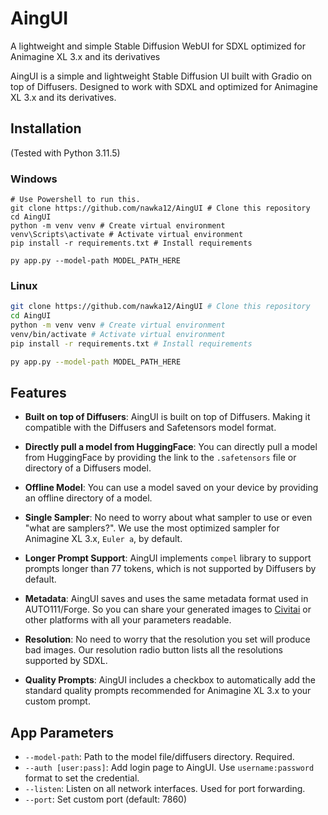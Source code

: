 # AingUI
A lightweight and simple Stable Diffusion WebUI for SDXL optimized for Animagine XL 3.x and its derivatives

AingUI is a simple and lightweight Stable Diffusion UI built with Gradio on top of Diffusers. Designed to work with SDXL and optimized for Animagine XL 3.x and its derivatives.

## Installation
(Tested with Python 3.11.5)
### Windows
```pwsh
# Use Powershell to run this.
git clone https://github.com/nawka12/AingUI # Clone this repository
cd AingUI
python -m venv venv # Create virtual environment
venv\Scripts\activate # Activate virtual environment
pip install -r requirements.txt # Install requirements

py app.py --model-path MODEL_PATH_HERE
```

### Linux
```bash
git clone https://github.com/nawka12/AingUI # Clone this repository
cd AingUI
python -m venv venv # Create virtual environment
venv/bin/activate # Activate virtual environment
pip install -r requirements.txt # Install requirements

py app.py --model-path MODEL_PATH_HERE
```
## Features
- **Built on top of Diffusers**: AingUI is built on top of Diffusers. Making it compatible with the Diffusers and Safetensors model format.

- **Directly pull a model from HuggingFace**: You can directly pull a model from HuggingFace by providing the link to the `.safetensors` file or directory of a Diffusers model.

- **Offline Model**: You can use a model saved on your device by providing an offline directory of a model.

- **Single Sampler**: No need to worry about what sampler to use or even "what are samplers?". We use the most optimized sampler for Animagine XL 3.x, `Euler a`, by default.

- **Longer Prompt Support**: AingUI implements `compel` library to support prompts longer than 77 tokens, which is not supported by Diffusers by default.

- **Metadata**: AingUI saves and uses the same metadata format used in AUTO111/Forge. So you can share your generated images to [Civitai](https://civitai.com) or other platforms with all your parameters readable.

- **Resolution**: No need to worry that the resolution you set will produce bad images. Our resolution radio button lists all the resolutions supported by SDXL.

- **Quality Prompts**: AingUI includes a checkbox to automatically add the standard quality prompts recommended for Animagine XL 3.x to your custom prompt.

## App Parameters
- `--model-path`: Path to the model file/diffusers directory. Required.
- `--auth [user:pass]`: Add login page to AingUI. Use `username:password` format to set the credential.
- `--listen`: Listen on all network interfaces. Used for port forwarding.
- `--port`: Set custom port (default: 7860)
